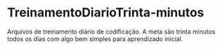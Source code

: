 # TreinamentoDiarioTrinta-minutos
Arquivos de treinamento diário de codificação. 
A meta são trinta minutos todos os dias com algo bem simples para aprendizado inicial.
